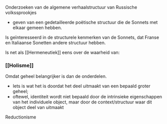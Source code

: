 Onderzoeken van de algemene verhaalstructuur van Russische volkssprookjes
- geven van een gedetailleerde poëtische structuur die de Sonnets met elkaar gemeen hebben.

Is geïnteresseerd in de structurele kenmerken van de Sonnets, dat Franse en Italiaanse Sonetten andere structuur hebben.

Is net als [[Hermeneutiek]] eens over de waarheid van:
### [[Holisme]]
Omdat geheel belangrijker is dan de onderdelen.
- Iets is wat het is doordat het deel uitmaakt van een bepaald groter geheel;
- oftewel, identiteit wordt niet bepaald door de intrinsieke eigenschappen van het individuele object, maar door de context/structuur waar dit object deel van uitmaakt


Reductionisme




